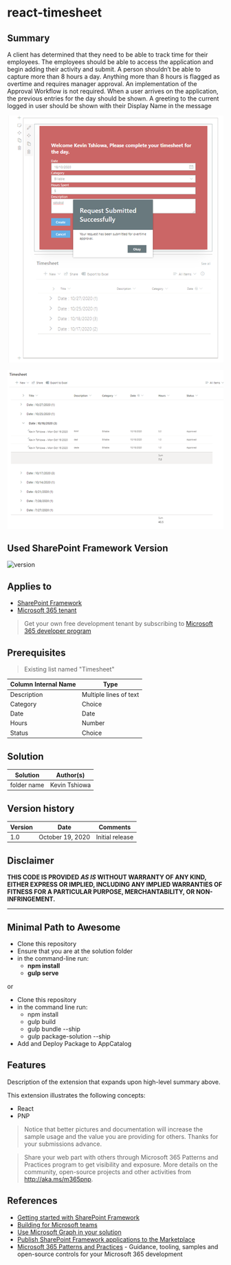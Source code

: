 # react-timesheet

## Summary
A client has determined that they need to be able to track time for their employees. The employees
should be able to access the application and begin adding their activity and submit. A person shouldn’t
be able to capture more than 8 hours a day. Anything more than 8 hours is flagged as overtime and
requires manager approval. An implementation of the Approval Workflow is not required.
When a user arrives on the application, the previous entries for the day should be shown.
A greeting to the current logged in user should be shown with their Display Name in the message

![Birthdays Web Part](./assets/timesheet.png)

![Birthdays Web Part](./assets/timesheet-list.png)

## Used SharePoint Framework Version

![version](https://img.shields.io/badge/version-1.11-green.svg)

## Applies to

- [SharePoint Framework](https://aka.ms/spfx)
- [Microsoft 365 tenant](https://docs.microsoft.com/en-us/sharepoint/dev/spfx/set-up-your-developer-tenant)

> Get your own free development tenant by subscribing to [Microsoft 365 developer program](http://aka.ms/o365devprogram)

## Prerequisites

> Existing list named "Timesheet"

Column Internal Name|Type
-------|---
Description|Multiple lines of text
Category|Choice
Date|Date
Hours|Number
Status|Choice

## Solution

Solution|Author(s)
--------|---------
folder name | Kevin Tshiowa



## Version history

Version|Date|Comments
-------|----|--------
1.0|October 19, 2020|Initial release

## Disclaimer

**THIS CODE IS PROVIDED *AS IS* WITHOUT WARRANTY OF ANY KIND, EITHER EXPRESS OR IMPLIED, INCLUDING ANY IMPLIED WARRANTIES OF FITNESS FOR A PARTICULAR PURPOSE, MERCHANTABILITY, OR NON-INFRINGEMENT.**

---

## Minimal Path to Awesome

- Clone this repository
- Ensure that you are at the solution folder
- in the command-line run:
  - **npm install**
  - **gulp serve**

or

- Clone this repository
- in the command line run:
  - npm install
  - gulp build
  - gulp bundle --ship
  - gulp package-solution --ship
- Add and Deploy Package to AppCatalog

## Features

Description of the extension that expands upon high-level summary above.

This extension illustrates the following concepts:

- React
- PNP

> Notice that better pictures and documentation will increase the sample usage and the value you are providing for others. Thanks for your submissions advance.

> Share your web part with others through Microsoft 365 Patterns and Practices program to get visibility and exposure. More details on the community, open-source projects and other activities from http://aka.ms/m365pnp.

## References

- [Getting started with SharePoint Framework](https://docs.microsoft.com/en-us/sharepoint/dev/spfx/set-up-your-developer-tenant)
- [Building for Microsoft teams](https://docs.microsoft.com/en-us/sharepoint/dev/spfx/build-for-teams-overview)
- [Use Microsoft Graph in your solution](https://docs.microsoft.com/en-us/sharepoint/dev/spfx/web-parts/get-started/using-microsoft-graph-apis)
- [Publish SharePoint Framework applications to the Marketplace](https://docs.microsoft.com/en-us/sharepoint/dev/spfx/publish-to-marketplace-overview)
- [Microsoft 365 Patterns and Practices](https://aka.ms/m365pnp) - Guidance, tooling, samples and open-source controls for your Microsoft 365 development
